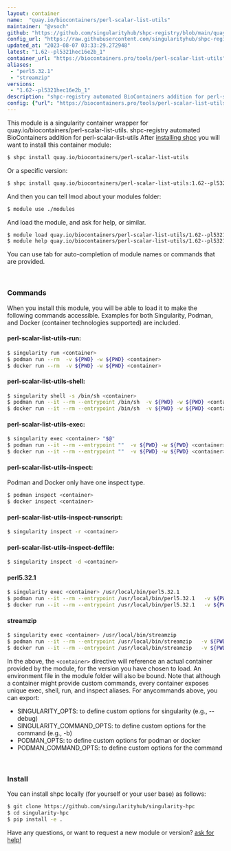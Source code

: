 ```yaml
---
layout: container
name:  "quay.io/biocontainers/perl-scalar-list-utils"
maintainer: "@vsoch"
github: "https://github.com/singularityhub/shpc-registry/blob/main/quay.io/biocontainers/perl-scalar-list-utils/container.yaml"
config_url: "https://raw.githubusercontent.com/singularityhub/shpc-registry/main/quay.io/biocontainers/perl-scalar-list-utils/container.yaml"
updated_at: "2023-08-07 03:33:29.272948"
latest: "1.62--pl5321hec16e2b_1"
container_url: "https://biocontainers.pro/tools/perl-scalar-list-utils"
aliases:
 - "perl5.32.1"
 - "streamzip"
versions:
 - "1.62--pl5321hec16e2b_1"
description: "shpc-registry automated BioContainers addition for perl-scalar-list-utils"
config: {"url": "https://biocontainers.pro/tools/perl-scalar-list-utils", "maintainer": "@vsoch", "description": "shpc-registry automated BioContainers addition for perl-scalar-list-utils", "latest": {"1.62--pl5321hec16e2b_1": "sha256:a81466f2e021e0ff947f70a89a441093774435e2edbb88905c637db4aea99263"}, "tags": {"1.62--pl5321hec16e2b_1": "sha256:a81466f2e021e0ff947f70a89a441093774435e2edbb88905c637db4aea99263"}, "docker": "quay.io/biocontainers/perl-scalar-list-utils", "aliases": {"perl5.32.1": "/usr/local/bin/perl5.32.1", "streamzip": "/usr/local/bin/streamzip"}}
---
```


This module is a singularity container wrapper for quay.io/biocontainers/perl-scalar-list-utils.
shpc-registry automated BioContainers addition for perl-scalar-list-utils
After [installing shpc](#install) you will want to install this container module:


```bash
$ shpc install quay.io/biocontainers/perl-scalar-list-utils
```

Or a specific version:

```bash
$ shpc install quay.io/biocontainers/perl-scalar-list-utils:1.62--pl5321hec16e2b_1
```

And then you can tell lmod about your modules folder:

```bash
$ module use ./modules
```

And load the module, and ask for help, or similar.

```bash
$ module load quay.io/biocontainers/perl-scalar-list-utils/1.62--pl5321hec16e2b_1
$ module help quay.io/biocontainers/perl-scalar-list-utils/1.62--pl5321hec16e2b_1
```

You can use tab for auto-completion of module names or commands that are provided.

<br>

### Commands

When you install this module, you will be able to load it to make the following commands accessible.
Examples for both Singularity, Podman, and Docker (container technologies supported) are included.

#### perl-scalar-list-utils-run:

```bash
$ singularity run <container>
$ podman run --rm  -v ${PWD} -w ${PWD} <container>
$ docker run --rm  -v ${PWD} -w ${PWD} <container>
```

#### perl-scalar-list-utils-shell:

```bash
$ singularity shell -s /bin/sh <container>
$ podman run --it --rm --entrypoint /bin/sh  -v ${PWD} -w ${PWD} <container>
$ docker run --it --rm --entrypoint /bin/sh  -v ${PWD} -w ${PWD} <container>
```

#### perl-scalar-list-utils-exec:

```bash
$ singularity exec <container> "$@"
$ podman run --it --rm --entrypoint ""  -v ${PWD} -w ${PWD} <container> "$@"
$ docker run --it --rm --entrypoint ""  -v ${PWD} -w ${PWD} <container> "$@"
```

#### perl-scalar-list-utils-inspect:

Podman and Docker only have one inspect type.

```bash
$ podman inspect <container>
$ docker inspect <container>
```

#### perl-scalar-list-utils-inspect-runscript:

```bash
$ singularity inspect -r <container>
```

#### perl-scalar-list-utils-inspect-deffile:

```bash
$ singularity inspect -d <container>
```


#### perl5.32.1

```bash
$ singularity exec <container> /usr/local/bin/perl5.32.1
$ podman run --it --rm --entrypoint /usr/local/bin/perl5.32.1   -v ${PWD} -w ${PWD} <container> -c " $@"
$ docker run --it --rm --entrypoint /usr/local/bin/perl5.32.1   -v ${PWD} -w ${PWD} <container> -c " $@"
```


#### streamzip

```bash
$ singularity exec <container> /usr/local/bin/streamzip
$ podman run --it --rm --entrypoint /usr/local/bin/streamzip   -v ${PWD} -w ${PWD} <container> -c " $@"
$ docker run --it --rm --entrypoint /usr/local/bin/streamzip   -v ${PWD} -w ${PWD} <container> -c " $@"
```



In the above, the `<container>` directive will reference an actual container provided
by the module, for the version you have chosen to load. An environment file in the
module folder will also be bound. Note that although a container
might provide custom commands, every container exposes unique exec, shell, run, and
inspect aliases. For anycommands above, you can export:

 - SINGULARITY_OPTS: to define custom options for singularity (e.g., --debug)
 - SINGULARITY_COMMAND_OPTS: to define custom options for the command (e.g., -b)
 - PODMAN_OPTS: to define custom options for podman or docker
 - PODMAN_COMMAND_OPTS: to define custom options for the command

<br>

### Install

You can install shpc locally (for yourself or your user base) as follows:

```bash
$ git clone https://github.com/singularityhub/singularity-hpc
$ cd singularity-hpc
$ pip install -e .
```

Have any questions, or want to request a new module or version? [ask for help!](https://github.com/singularityhub/singularity-hpc/issues)
